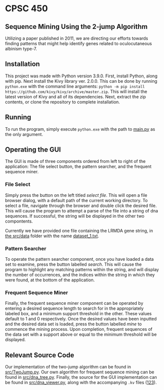 # CPSC 450
## Sequence Mining Using the 2-jump Algorithm 

Utilizing a paper published in 2011, we are directing our efforts towards finding patterns that might help identify genes related to oculocutaneous albinism type-7.

## Installation

This project was made with Python version 3.9.0. First, install Python, along with pip. Next install the Kivy library ver. 2.0.0. This can be done by running `python.exe` with the command line arguments: `python -m pip install https://github.com/kivy/kivy/archive/master.zip`. This will install the latest version of Kivy and all of its dependencies. Next, extract the zip contents, or clone the repository to complete installation.

## Running

To run the program, simply execute `python.exe` with the path to [main.py](src/main.py) as the only argument.

## Operating the GUI

The GUI is made of three components ordered from left to right of the application: The file select button, the pattern searcher, and the frequent sequence miner. 

### File Select

Simply press the button on the left titled *select file*. This will open a file browser dialog, with a default path of the current working directory. To select a file, navigate through the browser and double click the desired file. This will cause the program to attempt a parse of the file into a string of dna sequences. If successful, the string will be displayed in the other two compontents.

Currently we have provided one file containing the LRMDA gene string, in [the src/data](src/data) folder with the name [dataset_1.txt](src/data/dataset_1.txt).

### Pattern Searcher

To operate the pattern searcher component, once you have loaded a data set to examine, press the button labelled *search*. This will cause the program to highlight any matching patterns within the string, and will display the number of occurrences, and the indices within the string in which they were found, at the bottom of the application.

### Frequent Sequence Miner

Finally, the frequent sequence miner component can be operated by entering a desired sequence length to search for in the appropriately labeled box, and a minimum support threshold in the other. These values default to 1 and 0 respectively. Once the desired values have been inputted and the desired data set is loaded, press the button labelled *mine* to commence the mining process. Upon completion, frequent sequences of the data set with a support above or equal to the minimum threshold will be displayed.

## Relevant Source Code

Our implementation of the two-jump algorithm can be found in [src/TwoJump.py](src/TwoJump.py). Our own algorithm for frequent sequence mining can be found in [src/dna_tree.py](src/dna_tree.py). Finally, the source for the GUI implementation can be found in [src/dna_viewer.py](dna_viewer.py), along with the accompanying `.kv` files ([1](src/PatternSearchWidget.kv)[2](src/SequenceMinerWidget.kv)[3](src/SidebarWidget.kv)).